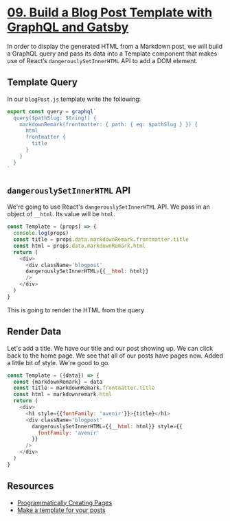 # [09. Build a Blog Post Template with GraphQL and Gatsby](https://egghead.io/lessons/gatsby-build-a-blog-post-template-with-graphql-and-gatsby)

In order to display the generated HTML from a Markdown post, we will build a GraphQL query and pass its data into a Template component that makes use of React’s `dangerouslySetInnerHTML` API to add a DOM element.

## Template Query

In our `blogPost.js` template write the following:

```js
export const query = graphql`
  query($pathSlug: String!) {
    markdownRemark(frontmatter: { path: { eq: $pathSlug } }) {
      html
      frontmatter {
        title
      }
    }
  }
`
```


## `dangerouslySetInnerHTML` API

We're going to use React's `dangerouslySetInnerHTML` API. We pass in an object of `__html`. Its value will be `html`. 

```js
const Template = (props) => {
  console.log(props)
  const title = props.data.markdownRemark.frontmatter.title
  const html = props.data.markdownRemark.html
  return (
    <div>
      <div className='blogpost'
      dangerouslySetInnerHTML={{__html: html}}
      />
    </div>
  )
}
```

This is going to render the HTML from the query

## Render Data 

Let's add a title. We have our title and our post showing up. We can click back to the home page. We see that all of our posts have pages now. Added a little bit of style. We're good to go.

```js
const Template = ({data}) => {
  const {markdownRemark} = data
  const title = markdownRemark.frontmatter.title
  const html = markdownremark.html
  return (
    <div>
      <h1 style={{fontFamily: 'avenir'}}>{title}</h1>
      <div className='blogpost' 
        dangerouslySetInnerHTML={{__html: html}} style={{
          fontFamily: 'avenir'
        }}
      />
    </div>
  )
}
```

## Resources

- [Programmatically Creating Pages](https://www.gatsbyjs.org/docs/mdx/programmatically-creating-pages/#make-a-template-for-your-posts)
- [Make a template for your posts](https://www.gatsbyjs.org/docs/mdx/programmatically-creating-pages/#make-a-template-for-your-posts)